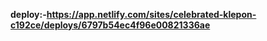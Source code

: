 **deploy:-https://app.netlify.com/sites/celebrated-klepon-c192ce/deploys/6797b54ec4f96e00821336ae**
